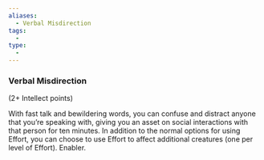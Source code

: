 ```yaml
---
aliases:
  - Verbal Misdirection
tags:
  - 
type:
  - 
---
```

### Verbal Misdirection

(2+ Intellect points)

With fast talk and bewildering words, you can confuse and distract anyone that you’re speaking with, giving you an asset on social interactions with that person for ten minutes. In addition to the normal options for using Effort, you can choose to use Effort to affect additional creatures (one per level of Effort). Enabler.